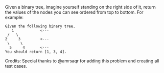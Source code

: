 Given a binary tree, imagine yourself standing on the right side of it, return the values of the nodes you can see ordered from top to bottom.
For example:
```
Given the following binary tree,
   1            <---
 /   \
2     3         <---
 \     \
  5     4       <---
You should return [1, 3, 4].
```
Credits:
Special thanks to @amrsaqr for adding this problem and creating all test cases.